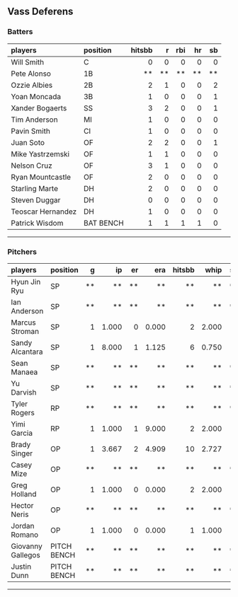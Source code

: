 ## Vass Deferens

### Batters

 
|players           |position  | hitsbb|  r| rbi| hr| sb| 
|:-----------------|:---------|------:|--:|---:|--:|--:| 
|Will Smith        |C         |      0|  0|   0|  0|  0| 
|Pete Alonso       |1B        |     **| **|  **| **| **| 
|Ozzie Albies      |2B        |      2|  1|   0|  0|  2| 
|Yoan Moncada      |3B        |      1|  0|   0|  0|  1| 
|Xander Bogaerts   |SS        |      3|  2|   0|  0|  1| 
|Tim Anderson      |MI        |      1|  0|   0|  0|  0| 
|Pavin Smith       |CI        |      1|  0|   0|  0|  0| 
|Juan Soto         |OF        |      2|  2|   0|  0|  1| 
|Mike Yastrzemski  |OF        |      1|  1|   0|  0|  0| 
|Nelson Cruz       |OF        |      3|  1|   0|  0|  0| 
|Ryan Mountcastle  |OF        |      2|  0|   0|  0|  0| 
|Starling Marte    |DH        |      2|  0|   0|  0|  0| 
|Steven Duggar     |DH        |      0|  0|   0|  0|  0| 
|Teoscar Hernandez |DH        |      1|  0|   0|  0|  0| 
|Patrick Wisdom    |BAT BENCH |      1|  1|   1|  1|  0| 


* * *

### Pitchers

 
|players           |position    |  g|    ip| er|   era| hitsbb|  whip| so|  w| sv| 
|:-----------------|:-----------|--:|-----:|--:|-----:|------:|-----:|--:|--:|--:| 
|Hyun Jin Ryu      |SP          | **|    **| **|    **|     **|    **| **| **| **| 
|Ian Anderson      |SP          | **|    **| **|    **|     **|    **| **| **| **| 
|Marcus Stroman    |SP          |  1| 1.000|  0| 0.000|      2| 2.000|  0|  0|  0| 
|Sandy Alcantara   |SP          |  1| 8.000|  1| 1.125|      6| 0.750|  3|  0|  0| 
|Sean Manaea       |SP          | **|    **| **|    **|     **|    **| **| **| **| 
|Yu Darvish        |SP          | **|    **| **|    **|     **|    **| **| **| **| 
|Tyler Rogers      |RP          | **|    **| **|    **|     **|    **| **| **| **| 
|Yimi Garcia       |RP          |  1| 1.000|  1| 9.000|      2| 2.000|  2|  0|  0| 
|Brady Singer      |OP          |  1| 3.667|  2| 4.909|     10| 2.727|  5|  0|  0| 
|Casey Mize        |OP          | **|    **| **|    **|     **|    **| **| **| **| 
|Greg Holland      |OP          |  1| 1.000|  0| 0.000|      2| 2.000|  2|  0|  1| 
|Hector Neris      |OP          | **|    **| **|    **|     **|    **| **| **| **| 
|Jordan Romano     |OP          |  1| 1.000|  0| 0.000|      1| 1.000|  1|  0|  1| 
|Giovanny Gallegos |PITCH BENCH | **|    **| **|    **|     **|    **| **| **| **| 
|Justin Dunn       |PITCH BENCH | **|    **| **|    **|     **|    **| **| **| **| 


* * *


